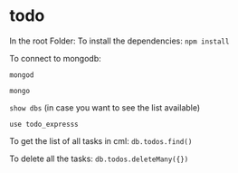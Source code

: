 # todo
In the root Folder:
To install the dependencies: ```npm install``` 

To connect to mongodb: 

```mongod```

```mongo```

```show dbs``` (in case you want to see the list available)

```use todo_expresss```

To get the list of all tasks in cml:
```db.todos.find()```

To delete all the tasks:
```db.todos.deleteMany({})```
